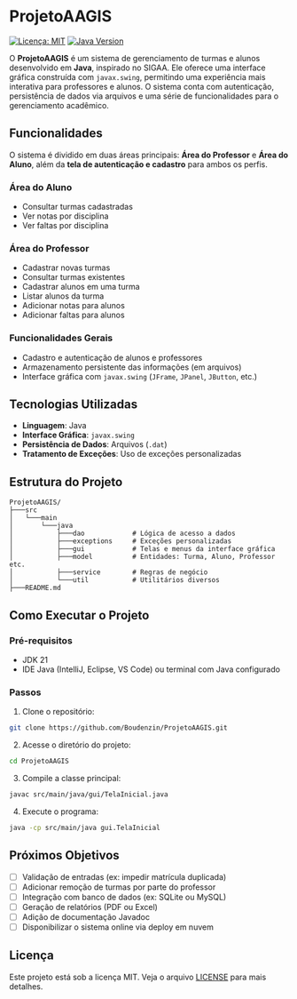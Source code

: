 # ProjetoAAGIS

[![Licença: MIT](https://img.shields.io/badge/Licen%C3%A7a-MIT-blue.svg)](https://opensource.org/licenses/MIT)
[![Java Version](https://img.shields.io/badge/Java-22%2B-red?logo=openjdk\&logoColor=white)](https://www.java.com/)

O **ProjetoAAGIS** é um sistema de gerenciamento de turmas e alunos desenvolvido em **Java**, inspirado no SIGAA. Ele oferece uma interface gráfica construída com `javax.swing`, permitindo uma experiência mais interativa para professores e alunos. O sistema conta com autenticação, persistência de dados via arquivos e uma série de funcionalidades para o gerenciamento acadêmico.

## Funcionalidades

O sistema é dividido em duas áreas principais: **Área do Professor** e **Área do Aluno**, além da **tela de autenticação e cadastro** para ambos os perfis.

### Área do Aluno

* Consultar turmas cadastradas
* Ver notas por disciplina
* Ver faltas por disciplina

### Área do Professor

* Cadastrar novas turmas
* Consultar turmas existentes
* Cadastrar alunos em uma turma
* Listar alunos da turma
* Adicionar notas para alunos
* Adicionar faltas para alunos

### Funcionalidades Gerais

* Cadastro e autenticação de alunos e professores
* Armazenamento persistente das informações (em arquivos)
* Interface gráfica com `javax.swing` (`JFrame`, `JPanel`, `JButton`, etc.)

## Tecnologias Utilizadas

* **Linguagem**: Java
* **Interface Gráfica**: `javax.swing`
* **Persistência de Dados**: Arquivos (`.dat`)
* **Tratamento de Exceções**: Uso de exceções personalizadas

## Estrutura do Projeto

```
ProjetoAAGIS/
├───src
│   └───main
│       └───java
│           ├───dao            # Lógica de acesso a dados
│           ├───exceptions     # Exceções personalizadas
│           ├───gui            # Telas e menus da interface gráfica
│           ├───model          # Entidades: Turma, Aluno, Professor etc.
│           ├───service        # Regras de negócio
│           └───util           # Utilitários diversos
├───README.md
```

## Como Executar o Projeto

### Pré-requisitos

* JDK 21
* IDE Java (IntelliJ, Eclipse, VS Code) ou terminal com Java configurado

### Passos

1. Clone o repositório:

```bash
git clone https://github.com/Boudenzin/ProjetoAAGIS.git
```

2. Acesse o diretório do projeto:

```bash
cd ProjetoAAGIS
```

3. Compile a classe principal:

```bash
javac src/main/java/gui/TelaInicial.java
```

4. Execute o programa:

```bash
java -cp src/main/java gui.TelaInicial
```


## Próximos Objetivos

* [ ] Validação de entradas (ex: impedir matrícula duplicada)
* [ ] Adicionar remoção de turmas por parte do professor
* [ ] Integração com banco de dados (ex: SQLite ou MySQL)
* [ ] Geração de relatórios (PDF ou Excel)
* [ ] Adição de documentação Javadoc
* [ ] Disponibilizar o sistema online via deploy em nuvem

## Licença

Este projeto está sob a licença MIT. Veja o arquivo [LICENSE](LICENSE) para mais detalhes.
